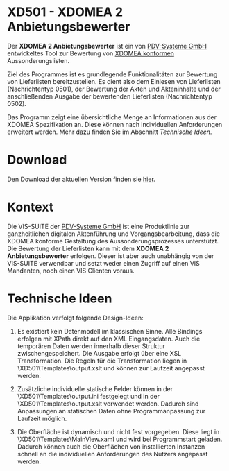 # XD501 - XDOMEA 2 Anbietungsbewerter
 
Der **XDOMEA 2 Anbietungsbewerter** ist ein von [PDV-Systeme GmbH](https://www.pdv.de/) entwickeltes Tool zur Bewertung von [XDOMEA konformen](http://www.xdomea.de/) Aussonderungslisten.
 
Ziel des Programmes ist es grundlegende Funktionalitäten zur Bewertung von Lieferlisten bereitzustellen. Es dient also dem Einlesen von Lieferlisten (Nachrichtentyp 0501), der Bewertung der Akten und Akteninhalte und der anschließenden Ausgabe der bewertenden Lieferlisten (Nachrichtentyp 0502).

Das Programm zeigt eine übersichtliche Menge an Informationen aus der XDOMEA Spezifikation an. Diese können nach individuellen Anforderungen erweitert werden. Mehr dazu finden Sie im Abschnitt *Technische Ideen*.
 
# Download

Den Download der aktuellen Version finden sie [hier](https://github.com/MartinWegner/XD501/releases).
 
# Kontext
 
Die VIS-SUITE der [PDV-Systeme GmbH](https://www.pdv.de/) ist eine Produktlinie zur ganzheitlichen digitalen Aktenführung und Vorgangsbearbeitung, dass die XDOMEA konforme
Gestaltung des Aussonderungsprozesses unterstützt. Die Bewertung der Lieferlisten kann mit dem **XDOMEA 2 Anbietungsbewerter** erfolgen. Dieser ist aber auch unabhängig von der VIS-SUITE verwendbar und setzt weder einen Zugriff auf einen VIS Mandanten, noch einen VIS Clienten voraus.
 
# Technische Ideen
Die Applikation verfolgt folgende Design-Ideen:

1. Es existiert kein Datenmodell im klassischen Sinne. Alle Bindings erfolgen mit XPath direkt auf den XML Eingangsdaten. Auch die temporären Daten werden innerhalb dieser Struktur zwischengespeichert. Die Ausgabe erfolgt über eine XSL Transformation. Die Regeln für die Transformation liegen in \XD501\Templates\output.xslt und können zur Laufzeit angepasst werden.

1. Zusätzliche individuelle statische Felder können in der \XD501\Templates\output.ini festgelegt und in der \XD501\Templates\output.xslt verwendet werden. Dadurch sind Anpassungen an statischen Daten ohne Programmanpassung zur Laufzeit möglich.

1. Die Oberfläche ist dynamisch und nicht fest vorgegeben. Diese liegt in \XD501\Templates\MainView.xaml und wird bei Programmstart geladen. Dadurch können auch die Oberflächen von installierten Instanzen schnell an die individuellen Anforderungen des Nutzers angepasst werden.

